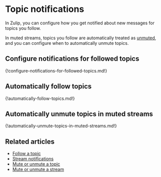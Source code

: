 # Topic notifications

In Zulip, you can configure how you get notified about new messages for topics
you follow.

In muted streams, topics you follow are automatically treated as
[unmuted](/help/mute-a-topic), and you can configure when to automatically
unmute topics.

## Configure notifications for followed topics

{!configure-notifications-for-followed-topics.md!}

## Automatically follow topics

{!automatically-follow-topics.md!}

## Automatically unmute topics in muted streams

{!automatically-unmute-topics-in-muted-streams.md!}

## Related articles

* [Follow a topic](/help/follow-a-topic)
* [Stream notifications](/help/stream-notifications)
* [Mute or unmute a topic](/help/mute-a-topic)
* [Mute or unmute a stream](/help/mute-a-stream)
